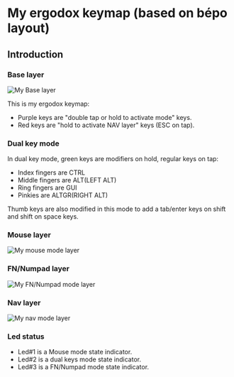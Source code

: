 # My ergodox keymap (based on bépo layout)

## Introduction

### Base layer

![My Base layer](https://dl.dropboxusercontent.com/s/mfc3irv0wvnsdbf/base.png?dl=1)

This is my ergodox keymap:
- Purple keys are "double tap or hold to activate mode" keys.
- Red keys are "hold to activate NAV layer" keys (ESC on tap).


### Dual key mode

In dual key mode, green keys are modifiers on hold, regular keys on tap:
- Index fingers are CTRL
- Middle fingers are ALT(LEFT ALT)
- Ring fingers are GUI
- Pinkies are ALTGR(RIGHT ALT)


Thumb keys are also modified in this mode to add a tab/enter keys on shift and shift on space keys.


### Mouse layer

![My mouse mode layer](https://dl.dropboxusercontent.com/s/o6y1xferh717tr2/mouse.png?dl=1)


### FN/Numpad layer

![My FN/Numpad mode layer](https://dl.dropboxusercontent.com/s/2f0lse0qwnpogvj/fn-num.png?dl=1)


### Nav layer

![My nav mode layer](https://dl.dropboxusercontent.com/s/7muz7bhcz4q82od/nav.png?dl=1)


### Led status

- Led#1 is a Mouse mode state indicator.
- Led#2 is a dual keys mode state indicator.
- Led#3 is a FN/Numpad mode state indicator.
